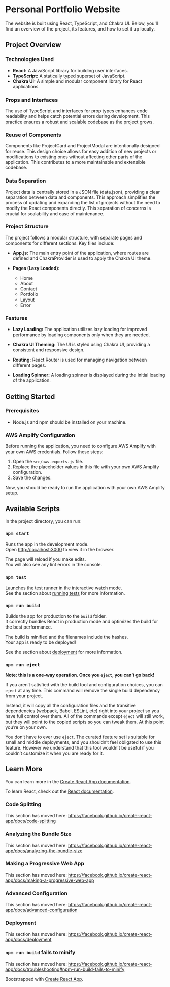 # Personal Portfolio Website

The website is built using React, TypeScript, and Chakra UI. Below, you'll find an overview of the project, its features, and how to set it up locally.

## Project Overview

### Technologies Used

- **React:** A JavaScript library for building user interfaces.
- **TypeScript:** A statically typed superset of JavaScript.
- **Chakra UI:** A simple and modular component library for React applications.

### Props and Interfaces

The use of TypeScript and interfaces for prop types enhances code readability and helps catch potential errors during development. This practice ensures a robust and scalable codebase as the project grows.

### Reuse of Components

Components like ProjectCard and ProjectModal are intentionally designed for reuse. This design choice allows for easy addition of new projects or modifications to existing ones without affecting other parts of the application. This contributes to a more maintainable and extensible codebase.

### Data Separation

Project data is centrally stored in a JSON file (data.json), providing a clear separation between data and components. This approach simplifies the process of updating and expanding the list of projects without the need to modify the React components directly. This separation of concerns is crucial for scalability and ease of maintenance.

### Project Structure

The project follows a modular structure, with separate pages and components for different sections. Key files include:

- **App.js:** The main entry point of the application, where routes are defined and ChakraProvider is used to apply the Chakra UI theme.

- **Pages (Lazy Loaded):**
  - Home
  - About
  - Contact
  - Portfolio
  - Layout
  - Error

### Features

- **Lazy Loading:** The application utilizes lazy loading for improved performance by loading components only when they are needed.

- **Chakra UI Theming:** The UI is styled using Chakra UI, providing a consistent and responsive design.

- **Routing:** React Router is used for managing navigation between different pages.

- **Loading Spinner:** A loading spinner is displayed during the initial loading of the application.

## Getting Started

### Prerequisites

- Node.js and npm should be installed on your machine.

### AWS Amplify Configuration

Before running the application, you need to configure AWS Amplify with your own AWS credentials. Follow these steps:

1. Open the `src/aws-exports.js` file.
2. Replace the placeholder values in this file with your own AWS Amplify configuration.
3. Save the changes.

Now, you should be ready to run the application with your own AWS Amplify setup.

## Available Scripts

In the project directory, you can run:

### `npm start`

Runs the app in the development mode.<br />
Open [http://localhost:3000](http://localhost:3000) to view it in the browser.

The page will reload if you make edits.<br />
You will also see any lint errors in the console.

### `npm test`

Launches the test runner in the interactive watch mode.<br />
See the section about [running tests](https://facebook.github.io/create-react-app/docs/running-tests) for more information.

### `npm run build`

Builds the app for production to the `build` folder.<br />
It correctly bundles React in production mode and optimizes the build for the best performance.

The build is minified and the filenames include the hashes.<br />
Your app is ready to be deployed!

See the section about [deployment](https://facebook.github.io/create-react-app/docs/deployment) for more information.

### `npm run eject`

**Note: this is a one-way operation. Once you `eject`, you can’t go back!**

If you aren’t satisfied with the build tool and configuration choices, you can `eject` at any time. This command will remove the single build dependency from your project.

Instead, it will copy all the configuration files and the transitive dependencies (webpack, Babel, ESLint, etc) right into your project so you have full control over them. All of the commands except `eject` will still work, but they will point to the copied scripts so you can tweak them. At this point you’re on your own.

You don’t have to ever use `eject`. The curated feature set is suitable for small and middle deployments, and you shouldn’t feel obligated to use this feature. However we understand that this tool wouldn’t be useful if you couldn’t customize it when you are ready for it.

## Learn More

You can learn more in the [Create React App documentation](https://facebook.github.io/create-react-app/docs/getting-started).

To learn React, check out the [React documentation](https://reactjs.org/).

### Code Splitting

This section has moved here: https://facebook.github.io/create-react-app/docs/code-splitting

### Analyzing the Bundle Size

This section has moved here: https://facebook.github.io/create-react-app/docs/analyzing-the-bundle-size

### Making a Progressive Web App

This section has moved here: https://facebook.github.io/create-react-app/docs/making-a-progressive-web-app

### Advanced Configuration

This section has moved here: https://facebook.github.io/create-react-app/docs/advanced-configuration

### Deployment

This section has moved here: https://facebook.github.io/create-react-app/docs/deployment

### `npm run build` fails to minify

This section has moved here: https://facebook.github.io/create-react-app/docs/troubleshooting#npm-run-build-fails-to-minify

Bootstrapped with [Create React App](https://github.com/facebook/create-react-app).
